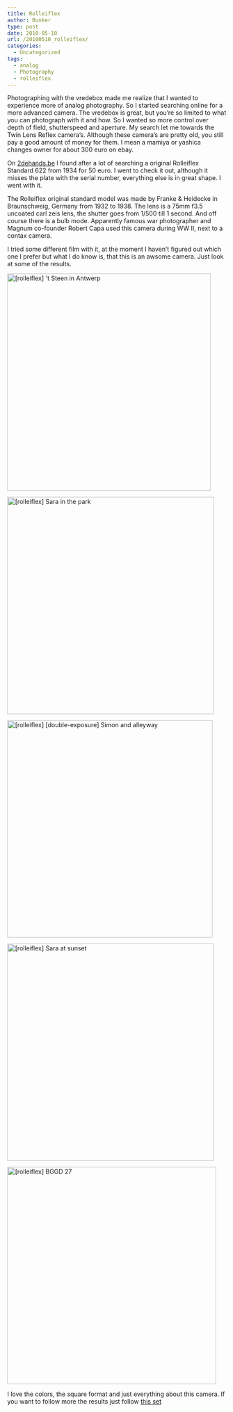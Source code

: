 ```yaml
---
title: Rolleiflex
author: Bunker
type: post
date: 2010-05-10
url: /20100510_rolleiflex/
categories:
  - Uncategorized
tags:
  - analog
  - Photography
  - rolleiflex
---
```

Photographing with the vredebox made me realize that I wanted to experience more of analog photography. So I started searching online for a more advanced camera. The vredebox is great, but you&#8217;re so limited to what you can photograph with it and how. So I wanted so more control over depth of field, shutterspeed and aperture. My search let me towards the Twin Lens Reflex camera&#8217;s. Although these camera&#8217;s are pretty old, you still pay a good amount of money for them. I mean a mamiya or yashica changes owner for about 300 euro on ebay.

On <a href="hhttp://www.2dehands.be/foto-camera/" title="Foto en camera op 2dehands.be" rel="none">2dehands.be</a> I found after a lot of searching a original Rolleiflex Standard 622 from 1934 for 50 euro. I went to check it out, although it misses the plate with the serial number, everything else is in great shape. I went with it.

The Rolleiflex original standard model was made by Franke & Heidecke in Braunschweig, Germany from 1932 to 1938. The lens is a 75mm f3.5 uncoated carl zeis lens, the shutter goes from 1/500 till 1 second. And off course there is a bulb mode. Apparently famous war photographer and Magnum co-founder Robert Capa used this camera during WW II, next to a contax camera.

I tried some different film with it, at the moment I haven&#8217;t figured out which one I prefer but what I do know is, that this is an awsome camera. Just look at some of the results.

[<img src="http://farm4.static.flickr.com/3302/4589728290_f8f5613c4e.jpg" width="468" height="500" alt="[rolleiflex] 't Steen in Antwerp" />][1]
  
[<img src="http://farm5.static.flickr.com/4010/4589720864_1ba02b80f2.jpg" width="475" height="500" alt="[rolleiflex] Sara in the park" />][2]
  
[<img src="http://farm5.static.flickr.com/4032/4589098891_141d806514.jpg" width="472" height="500" alt="[rolleiflex] [double-exposure] Simon and alleyway" />][3]
  
[<img src="http://farm5.static.flickr.com/4030/4589091877_3c1fc275d6.jpg" width="475" height="500" alt="[rolleiflex] Sara at sunset" />][4]
  
[<img src="http://farm5.static.flickr.com/4066/4589086703_6ba0cf9422.jpg" width="480" height="500" alt="[rolleiflex] BGGD 27" />][5] 

I love the colors, the square format and just everything about this camera. If you want to follow more the results just follow <a href="http://www.flickr.com/photos/loneblackrider/sets/72157624018371542/" title="Rolleiflex on flickr" rel="me">this set</a>

 [1]: http://www.flickr.com/photos/loneblackrider/4589728290/ "[rolleiflex] 't Steen in Antwerp by PitsLamp photography, on Flickr"
 [2]: http://www.flickr.com/photos/loneblackrider/4589720864/ "[rolleiflex] Sara in the park by PitsLamp photography, on Flickr"
 [3]: http://www.flickr.com/photos/loneblackrider/4589098891/ "[rolleiflex] [double-exposure] Simon and alleyway by PitsLamp photography, on Flickr"
 [4]: http://www.flickr.com/photos/loneblackrider/4589091877/ "[rolleiflex] Sara at sunset by PitsLamp photography, on Flickr"
 [5]: http://www.flickr.com/photos/loneblackrider/4589086703/ "[rolleiflex] BGGD 27 by PitsLamp photography, on Flickr"